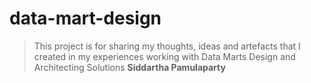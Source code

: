 # data-mart-design
>This project is for sharing my thoughts, ideas and artefacts that I created in my experiences working with Data Marts Design and Architecting Solutions
**Siddartha Pamulaparty**
